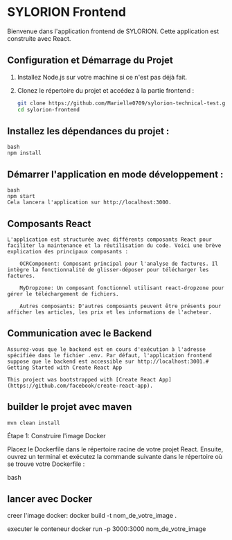# SYLORION Frontend
Bienvenue dans l'application frontend de SYLORION. Cette application est construite avec React.

## Configuration et Démarrage du Projet

1. Installez Node.js sur votre machine si ce n'est pas déjà fait.

2. Clonez le répertoire du projet et accédez à la partie frontend :

   ```bash
   git clone https://github.com/Marielle0709/sylorion-technical-test.git
   cd sylorion-frontend

## Installez les dépendances du projet :
    bash
    npm install


## Démarrer l'application en mode développement :
    bash
    npm start
    Cela lancera l'application sur http://localhost:3000.

## Composants React

    L'application est structurée avec différents composants React pour faciliter la maintenance et la réutilisation du code. Voici une brève explication des principaux composants :

        OCRComponent: Composant principal pour l'analyse de factures. Il intègre la fonctionnalité de glisser-déposer pour télécharger les factures.

        MyDropzone: Un composant fonctionnel utilisant react-dropzone pour gérer le téléchargement de fichiers.

        Autres composants: D'autres composants peuvent être présents pour afficher les articles, les prix et les informations de l'acheteur.

## Communication avec le Backend

    Assurez-vous que le backend est en cours d'exécution à l'adresse spécifiée dans le fichier .env. Par défaut, l'application frontend suppose que le backend est accessible sur http://localhost:3001.# Getting Started with Create React App

    This project was bootstrapped with [Create React App](https://github.com/facebook/create-react-app).
## builder le projet avec maven
    mvn clean install

Étape 1: Construire l'image Docker

Placez le Dockerfile dans le répertoire racine de votre projet React. Ensuite, ouvrez un terminal et exécutez la commande suivante dans le répertoire où se trouve votre Dockerfile :

bash
## lancer avec Docker
 
 creer l'image docker:
docker build -t nom_de_votre_image .

executer le conteneur 
docker run -p 3000:3000 nom_de_votre_image
